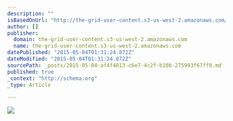 ```yaml
---
description: ""
isBasedOnUrl: "http://the-grid-user-content.s3-us-west-2.amazonaws.com/17b7717e-fc50-4dfb-b0ce-2b846a286437.jpg"
author: []
publisher:
  domain: the-grid-user-content.s3-us-west-2.amazonaws.com
  name: the-grid-user-content.s3-us-west-2.amazonaws.com
datePublished: "2015-05-04T01:31:24.872Z"
dateModified: "2015-05-04T01:31:24.872Z"
sourcePath: _posts/2015-05-04-af4f4813-c6e7-4c2f-b10b-275993f67ff8.md
published: true
_context: "http://schema.org"
_type: Article

---
```

![](http://the-grid-user-content.s3-us-west-2.amazonaws.com/17b7717e-fc50-4dfb-b0ce-2b846a286437.jpg)